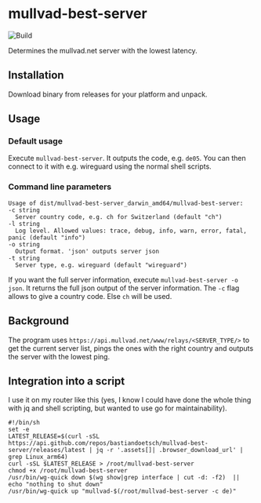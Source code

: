 # mullvad-best-server
![Build](https://github.com/bastiandoetsch/mullvad-best-server/actions/workflows/go.yml/badge.svg)

Determines the mullvad.net server with the lowest latency. 

## Installation

Download binary from releases for your platform and unpack.

## Usage
### Default usage
Execute `mullvad-best-server`. It outputs the code, e.g. `de05`. You can then connect to it with e.g. wireguard using the normal shell scripts.

### Command line parameters

```angular2html
Usage of dist/mullvad-best-server_darwin_amd64/mullvad-best-server:
-c string
  Server country code, e.g. ch for Switzerland (default "ch")
-l string
  Log level. Allowed values: trace, debug, info, warn, error, fatal, panic (default "info")
-o string
  Output format. 'json' outputs server json
-t string
  Server type, e.g. wireguard (default "wireguard")
```

If you want the full server information, execute `mullvad-best-server -o json`. It returns the full json output  of the server information.
The `-c` flag allows to give a country code. Else `ch` will be used.


## Background
The program uses `https://api.mullvad.net/www/relays/<SERVER_TYPE/>` to get the current server list, pings the ones with the right country
and outputs the server with the lowest ping.

## Integration into a script
I use it on my router like this (yes, I know I could have done the whole thing with jq and shell scripting, but wanted to use go for maintainability).
```
#!/bin/sh
set -e
LATEST_RELEASE=$(curl -sSL https://api.github.com/repos/bastiandoetsch/mullvad-best-server/releases/latest | jq -r '.assets[]| .browser_download_url' | grep Linux_arm64)
curl -sSL $LATEST_RELEASE > /root/mullvad-best-server
chmod +x /root/mullvad-best-server
/usr/bin/wg-quick down $(wg show|grep interface | cut -d: -f2)  || echo "nothing to shut down"
/usr/bin/wg-quick up "mullvad-$(/root/mullvad-best-server -c de)"
```
